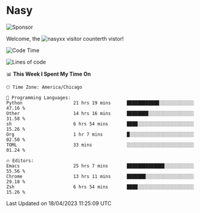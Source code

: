 # Nasy

<!--
<p align="center">
<img height="200" src="https://github-readme-stats.vercel.app/api?username=nasyxx&count_private=true&show_icons=true&theme=dracula&include_all_commits=true"/>
<img height="200" src="https://github-readme-stats.vercel.app/api/top-langs/?username=nasyxx&theme=dracula&hide=html,jupyter+notebook&count_private=true&show_icons=true"/>
</p>

  
----------------
-->

![Sponsor](https://img.shields.io/static/v1.svg?label=Sponsor&message=%E2%9D%A4&logo=GitHub&style=flat&color=pink)
 
Welcome, the ![nasyxx visitor counter](https://count.getloli.com/get/@nasyxx?theme=rule34)th vistor!
 
<!--START_SECTION:waka-->
![Code Time](http://img.shields.io/badge/Code%20Time-3%2C422%20hrs%2058%20mins-blue)

![Lines of code](https://img.shields.io/badge/From%20Hello%20World%20I%27ve%20Written-6.2%20million%20lines%20of%20code-blue)

📊 **This Week I Spent My Time On** 

```text
🕑︎ Time Zone: America/Chicago

💬 Programming Languages: 
Python                   21 hrs 19 mins      ████████████░░░░░░░░░░░░░   47.16 % 
Other                    14 hrs 16 mins      ████████░░░░░░░░░░░░░░░░░   31.58 % 
sh                       6 hrs 54 mins       ████░░░░░░░░░░░░░░░░░░░░░   15.26 % 
Org                      1 hr 7 mins         █░░░░░░░░░░░░░░░░░░░░░░░░   02.50 % 
TOML                     33 mins             ░░░░░░░░░░░░░░░░░░░░░░░░░   01.24 % 

🔥 Editors: 
Emacs                    25 hrs 7 mins       ██████████████░░░░░░░░░░░   55.56 % 
Chrome                   13 hrs 11 mins      ███████░░░░░░░░░░░░░░░░░░   29.18 % 
Zsh                      6 hrs 54 mins       ████░░░░░░░░░░░░░░░░░░░░░   15.26 % 
```


 Last Updated on 18/04/2023 11:25:09 UTC
<!--END_SECTION:waka-->

<!-- ![visitors](https://visitor-badge.laobi.icu/badge?page_id=nasyxx.nasyxx) -->
